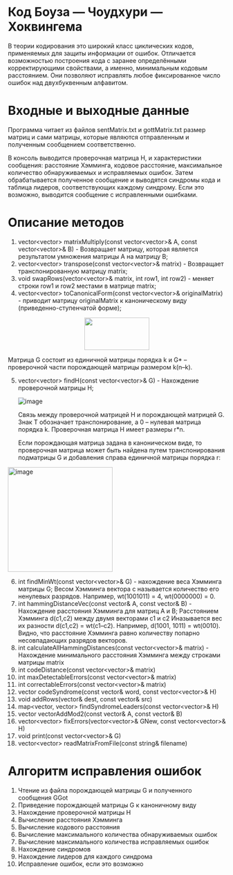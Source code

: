 # Код Боуза — Чоудхури — Хоквингема
В теории кодирования это широкий класс циклических кодов, применяемых для защиты информации от ошибок. Отличается возможностью построения кода с заранее определёнными корректирующими свойствами, а именно, минимальным кодовым расстоянием. Они позволяют исправлять любое фиксированное число ошибок над двухбуквенным алфавитом.
# Входные и выходные данные
Программа читает из файлов sentMatrix.txt и gottMatrix.txt размер матриц и сами матрицы, которые являются отправленным и полученным сообщением соответственно. 

В консоль выводится проверочная матрица H, и характеристики сообщения: расстояние Хэмминга, кодовое расстояние, максимальное количество обнаруживаемых и исправляемых ошибок.
Затем обрабатывается полученное сообщение и выводятся синдромы кода и таблица лидеров, соответствующих каждому синдрому.
Если это возможно, выводится сообщение с исправленными ошибками.

# Описание методов 
1. vector<vector<int>> matrixMultiply(const vector<vector<int>>& A, const vector<vector<int>>& B) - Возвращает матрицу, которая является результатом умножения матрицы A на матрицу B;
2. vector<vector<int>> transpose(const vector<vector<int>>& matrix) - Возвращает транспонированную матрицу matrix;
3. void swapRows(vector<vector<int>>& matrix, int row1, int row2) - меняет строки row1 и row2 местами в матрице matrix;
4. vector<vector<int>> toCanonicalForm(const vector<vector<int>>& originalMatrix) - приводит матрицу originalMatrix к каноническому виду (приведенно-ступенчатой форме);
<p align="center">
  <img width="150" height="75" src="https://github.com/user-attachments/assets/3eeafe54-a2d7-4201-b58b-aa47b3c818a0">
</p>

   Матрица G состоит из единичной матрицы порядка k и G* – проверочной части порождающей матрицы размером k(n–k).

5. vector<vector<int>> findH(const vector<vector<int>>& G) - Нахождение проверочной матрицы H;

   ![image](https://github.com/user-attachments/assets/d6dd2652-1817-440e-a70d-e4d4be3fd89e)

   Связь между проверочной матрицей H и порождающей матрицей G. Знак T обозначает транспонирование, а 0 – нулевая матрица порядка k.
   Проверочная матрица H имеет размеры r*n.

   Если порождающая матрица задана в каноническом виде, то проверочная матрица может быть найдена путем транспонирования подматрицы G и добавления справа единичной матрицы порядка r:

<img width="242" alt="image" src="https://github.com/user-attachments/assets/b00f9a5a-bb29-4d09-8742-70648e29b813" />

6. int findMinWt(const vector<vector<int>>& G) - нахождение веса Хэмминга матрицы G;
   Весом Хэмминга вектора c называется количество его ненулевых разрядов. Например, wt(1001011) = 4, wt(0000000) = 0.
7. int hammingDistanceVec(const vector<int>& A, const vector<int>& B) - Нахождение расстояния Хэмминга для матриц A и B;
    Расстоянием Хэмминга d(c1,c2) между двумя векторами c1 и c2 Иназывается вес их разности d(c1,c2) = wt(c1–c2). Например, d(1001, 1011) = wt(0010).
    Видно, что расстояние Хэмминга равно количеству попарно несовпадающих разрядов векторов.
8. int calculateAllHammingDistances(const vector<vector<int>>& matrix) - Нахождение минимального расстояния Хэмминга между строками матрицы matrix
17. int codeDistance(const vector<vector<int>>& matrix)
18. int maxDetectableErrors(const vector<vector<int>>& matrix)
19. int correctableErrors(const vector<vector<int>>& matrix)
20. vector<int> codeSyndrome(const vector<int>& word, const vector<vector<int>>& H)
21. void addRows(vector<int>& dest, const vector<int>& src)
22. map<vector<int>, vector<int>> findSyndromeLeaders(const vector<vector<int>>& H)
23. vector<int> vectorAddMod2(const vector<int>& A, const vector<int>& B)
24. vector<vector<int>> fixErrors(vector<vector<int>>& GNew, const vector<vector<int>>& H)
25. void print(const vector<vector<int>>& G)
26. vector<vector<int>> readMatrixFromFile(const string& filename)

# Алгоритм исправления ошибок 
   1. Чтение из файла порождающей матрицы G и полученного сообщения GGot
   2. Приведение порождающей матрицы G к каноничному виду
   3. Нахождение проверочной матрицы H
   4. Вычисление расстояния Хэмминга
   5. Вычисление кодового расстояния
   6. Вычисление максимального количества обнаруживаемых ошибок
   7. Вычисление максимального количества исправляемых ошибок
   8. Нахождение синдромов
   9. Нахождение лидеров для каждого синдрома 
   10. Исправление ошибок, если это возможно


